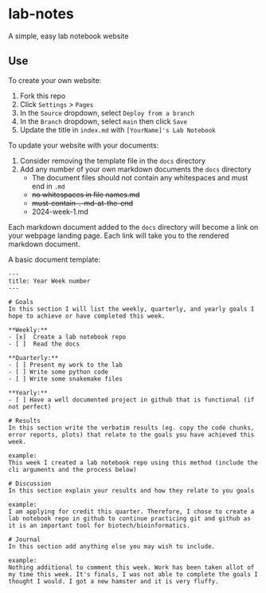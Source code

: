 # lab-notes
A simple, easy lab notebook website

## Use
To create your own website:

1. Fork this repo
2. Click `Settings` > `Pages`
3. In the `Source` dropdown, select `Deploy from a branch`
4. In the `Branch` dropdown, select `main` then click `Save`
5. Update the title in `index.md` with `[YourName]'s Lab Notebook`

To update your website with your documents:
1. Consider removing the template file in the `docs` directory
2. Add any number of your own markdown documents the `docs` directory
   - The document files should not contain any whitespaces and must end in `.md`
   - ~~no whitespaces in file names.md~~
   - ~~must-contain-.-md-at-the-end~~
   - 2024-week-1.md

Each markdown document added to the `docs` directory will become a link on your webpage landing page. Each link will take you to the rendered markdown document.

A basic document template:
```
---
title: Year Week number
---

# Goals
In this section I will list the weekly, quarterly, and yearly goals I hope to achieve or have completed this week.

**Weekly:**
- [x]  Create a lab notebook repo
- [ ]  Read the docs

**Quarterly:**
- [ ] Present my work to the lab
- [ ] Write some python code
- [ ] Write some snakemake files

**Yearly:**
- [ ] Have a well documented project in github that is functional (if not perfect)

# Results
In this section write the verbatim results (eg. copy the code chunks, error reports, plots) that relate to the goals you have achieved this week.

example:
This week I created a lab notebook repo using this method (include the cli arguments and the process below)

# Discussion
In this section explain your results and how they relate to you goals

example:
I am applying for credit this quarter. Therefore, I chose to create a lab notebook repo in github to continue practicing git and github as it is an important tool for biotech/bioinformatics.

# Journal
In this section add anything else you may wish to include.

example:
Nothing additional to comment this week. Work has been taken allot of my time this week. It's finals, I was not able to complete the goals I thought I would. I got a new hamster and it is very fluffy.
```
